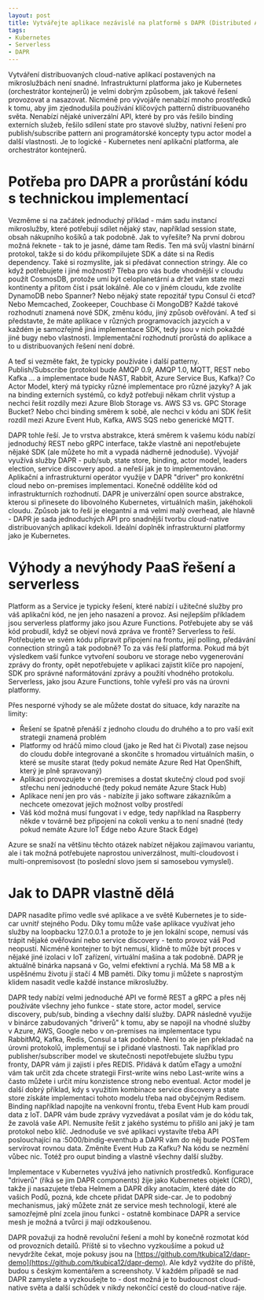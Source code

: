 ```yaml
---
layout: post
title: Vytvářejte aplikace nezávislé na platformě s DAPR (Distributed Application Runtime)
tags:
- Kubernetes
- Serverless
- DAPR
---
```

Vytváření distribuovaných cloud-native aplikací postavených na mikroslužbách není snadné. Infrastrukturní platforma jako je Kubernetes (orchestrátor kontejnerů) je velmi dobrým způsobem, jak takové řešení provozovat a nasazovat. Nicméně pro vývojáře nenabízí mnoho prostředků k tomu, aby jim zjednodušila používání klíčových patternů distribuovaného světa. Nenabízí nějaké univerzální API, které by pro vás řešilo binding externích služeb, řešilo sdílení state pro stavové služby, nativní řešení pro publish/subscribe pattern ani programátorské koncepty typu actor model a další vlastnosti. Je to logické - Kubernetes není aplikační platforma, ale orchestrátor kontejnerů.

# Potřeba pro DAPR a prorůstání kódu s technickou implementací
Vezměme si na začátek jednoduchý příklad - mám sadu instancí mikroslužby, které potřebují sdílet nějaký stav, například session state, obsah nákupního košíků a tak podobně. Jak to vyřešíte? Na první dobrou možná řeknete - tak to je jasné, dáme tam Redis. Ten má svůj vlastní binární protokol, takže si do kódu přikompilujete SDK a dáte si na Redis dependency. Také si rozmyslíte, jak si předávat connection stringy. Ale co když potřebujete i jiné možnosti? Třeba pro vás bude vhodnější v cloudu použít CosmosDB, protože umí být celoplanetární a držet vám state mezi kontinenty a přitom číst i psát lokálně. Ale co v jiném cloudu, kde zvolíte DynamoDB nebo Spanner? Nebo nějaký state repozitář typu Consul či etcd? Nebo Memcached, Zookeeper, Couchbase či MongoDB? Každé takové rozhodnutí znamená nové SDK, změnu kódu, jiný způsob ověřování. A teď si představte, že máte aplikace v různých programovacích jazycích a v každém je samozřejmě jiná implementace SDK, tedy jsou v nich pokaždé jiné bugy nebo vlastnosti. Implementační rozhodnutí prorůstá do aplikace a to u distribuovaných řešení není dobré.

A teď si vezměte fakt, že typicky používáte i další patterny. Publish/Subscribe (protokol bude AMQP 0.9, AMQP 1.0, MQTT, REST nebo Kafka ... a implementace bude NAST, Rabbit, Azure Service Bus, Kafka)? Co Actor Model, který má typicky různé implementace pro různé jazyky? A jak na binding externích systémů, co když potřebuji někam chrlit výstup a nechci řešit rozdíly mezi Azure Blob Storage vs. AWS S3 vs. GPC Storage Bucket? Nebo chci binding směrem k sobě, ale nechci v kódu ani SDK řešit rozdíl mezi Azure Event Hub, Kafka, AWS SQS nebo generické MQTT.

DAPR tohle řeší. Je to vrstva abstrakce, která směrem k vašemu kódu nabízí jednoduchý REST nebo gRPC interface, takže vlastně ani nepotřebujete nějaké SDK (ale můžete ho mít a vypadá nádherně jednoduše). Vývojář využívá služby DAPR - pub/sub, state store, binding, actor model, leaders election, service discovery apod. a neřeší jak je to implementováno. Aplikační a infrastrukturní operátor využije v DAPR "driver" pro konkrétní cloud nebo on-premises implementaci. Konečně oddělíte kód od infrastrukturních rozhodnutí. DAPR je univerzální open source abstrakce, kterou si přinesete do libovolného Kubernetes, virtuálních mašin, jakéhokoli cloudu. Způsob jak to řeší je elegantní a má velmi malý overhead, ale hlavně - DAPR je sada jednoduchých API pro snadnější tvorbu cloud-native distribuovaných aplikací kdekoli. Ideální doplněk infrastrukturní platformy jako je Kubernetes.

# Výhody a nevýhody PaaS řešení a serverless
Platform as a Service je typicky řešení, které nabízí i užitečné služby pro váš aplikační kód, ne jen jeho nasazení a provoz. Asi nejlepším příkladem jsou serverless platformy jako jsou Azure Functions. Potřebujete aby se váš kód probudil, když se objeví nová zpráva ve frontě? Serverless to řeší. Potřebujete ve svém kódu připravit připojení na frontu, její polling, předávání connection stringů a tak podobně? To za vás řeší platforma. Pokud má být výsledkem vaší funkce vytvoření souboru ve storage nebo vygenerování zprávy do fronty, opět nepotřebujete v aplikaci zajistit klíče pro napojení, SDK pro správné naformátování zprávy a použití vhodného protokolu. Serverless, jako jsou Azure Functions, tohle vyřeší pro vás na úrovni platformy.

Přes nesporné výhody se ale můžete dostat do situace, kdy narazíte na limity:
- Řešení se špatně přenáší z jednoho cloudu do druhého a to pro vaší exit strategii znamená problém
- Platformy od hráčů mimo cloud (jako je Red hat či Pivotal) zase nejsou do cloudu dobře integrované a skončíte s hromadou virtuálních mašin, o které se musíte starat (tedy pokud nemáte Azure Red Hat OpenShift, který je plně spravovaný)
- Aplikaci provozujete v on-premises a dostat skutečný cloud pod svojí střechu není jednoduché (tedy pokud nemáte Azure Stack Hub)
- Aplikace není jen pro vás - nabízíte ji jako software zákazníkům a nechcete omezovat jejich možnost volby prostředí
- Váš kód možná musí fungovat i v edge, tedy například na Raspberry někde v továrně bez připojení na cokoli venku a to není snadné (tedy pokud nemáte Azure IoT Edge nebo Azure Stack Edge)

Azure se snaží na většinu těchto otázek nabízet nějakou zajímavou variantu, ale i tak možná potřebujete naprostou univerzálnost, multi-cloudovost i multi-onpremisovost (to poslední slovo jsem si samosebou vymyslel).

# Jak to DAPR vlastně dělá
DAPR nasadíte přímo vedle své aplikace a ve světě Kubernetes je to side-car uvnitř stejného Podu. Díky tomu může vaše aplikace využívat jeho služby na loopbacku 127.0.0.1 a protože to je jen lokální scope, nemusí vás trápit nějaké ověřování nebo service discovery - tento provoz váš Pod neopustí. Nicméně kontejner to být nemusí, klidně to může být proces v nějaké jiné izolaci v IoT zařízení, virtuální mašina a tak podobně. DAPR je aktuálně binárka napsaná v Go, velmi efektivní a rychlá. Má 58 MB a k uspěšnému životu jí stačí 4 MB paměti. Díky tomu ji můžete s naprostým klidem nasadit vedle každé instance mikroslužby.

DAPR tedy nabízí velmi jednoduché API ve formě REST a gRPC a přes něj používáte všechny jeho funkce - state store, actor model, service discovery, pub/sub, binding a všechny další služby. DAPR následně využije v binárce zabudovaných "driverů" k tomu, aby se napojil na vhodné služby v Azure, AWS, Google nebo v on-premises na implementace typu RabbitMQ, Kafka, Redis, Consul a tak podobně. Není to ale jen překladač na úrovni protokolů, implementují se i přidané vlastnosti. Tak například pro publisher/subscriber model ve skutečnosti nepotřebujete službu typu fronty, DAPR vám ji zajistí i přes REDIS. Přidává k datům eTagy a umožní vám tak určit zda chcete strategii First-write wins nebo Last-write wins a často můžete i určit míru konzistence strong nebo eventual. Actor model je další dobrý příklad, kdy s využitím kombinace service discovery a state store získáte implementaci tohoto modelu třeba nad obyčejným Redisem. Binding například napojíte na venkovní frontu, třeba Event Hub kam proudí data z IoT. DAPR vám bude zprávy vyzvedávat a posílat vám je do kódu tak, že zavolá vaše API. Nemusíte řešit z jakého systému to přišlo ani jaký je tam protokol nebo klíč. Jednoduše ve své aplikaci vystavíte třeba API poslouchající na :5000/bindig-eventhub a DAPR vám do něj bude POSTem servírovat rovnou data. Změníte Event Hub za Kafku? Na kódu se nezmění vůbec nic. Totéž pro ouput binding a vlastně všechny další služby.

Implementace v Kubernetes využívá jeho nativních prostředků. Konfigurace "driverů" (říká se jim DAPR components) žije jako Kubernetes objekt (CRD), takže ji nasazujete třeba Helmem a DAPR díky anotacím, které dáte do vašich Podů, pozná, kde chcete přidat DAPR side-car. Je to podobný mechanismus, jaký můžete znát ze service mesh technologií, které ale samozřejmě plní zcela jinou funkci - ostatně kombinace DAPR a service mesh je možná a tvůrci ji mají odzkoušenou.



DAPR považuji za hodně revoluční řešení a mohl by konečně rozmotat kód od provozních detailů. Příště si to všechno vyzkoušíme a pokud už nevydržíte čekat, moje pokusy jsou na [https://github.com/tkubica12/dapr-demo](https://github.com/tkubica12/dapr-demo). Ale když vydžíte do příště, budou s českým komentářem a screenshoty. V každém případě se nad DAPR zamyslete a vyzkoušejte to - dost možná je to budoucnost cloud-native světa a další schůdek v nikdy nekončící cestě do cloud-native ráje.
